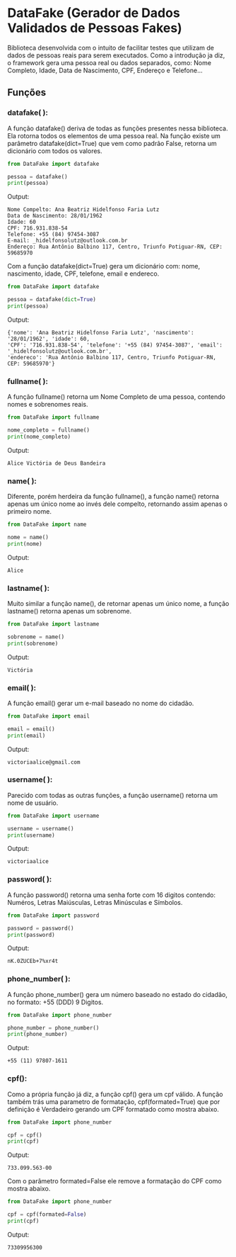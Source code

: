 # DataFake (Gerador de Dados Validados de Pessoas Fakes)


Biblioteca desenvolvida com o intuito de facilitar testes que utilizam de dados de pessoas 
reais para serem executados. Como a introdução ja diz, o framework gera uma pessoa real ou
dados separados, como: Nome Completo, Idade, Data de Nascimento, CPF, Endereço e Telefone...

## Funções

### datafake( ):
A função datafake() deriva de todas as funções presentes nessa biblioteca. Ela rotorna todos os elementos de uma pessoa real. Na função existe um parâmetro datafake(dict=True) que vem como padrão False, retorna um dicionário com todos os valores.

```python
from DataFake import datafake

pessoa = datafake()
print(pessoa)
```
Output:
```
Nome Compelto: Ana Beatriz Hidelfonso Faria Lutz
Data de Nascimento: 28/01/1962
Idade: 60
CPF: 716.931.838-54
Telefone: +55 (84) 97454-3087
E-mail: _hidelfonsolutz@outlook.com.br
Endereço: Rua Antônio Balbino 117, Centro, Triunfo Potiguar-RN, CEP: 59685970
```

Com a função datafake(dict=True) gera um dicionário com: nome, nascimento, idade, CPF, telefone, email e endereco.

```python
from DataFake import datafake

pessoa = datafake(dict=True)
print(pessoa)
```
Output:
```
{'nome': 'Ana Beatriz Hidelfonso Faria Lutz', 'nascimento': '28/01/1962', 'idade': 60,
'CPF': '716.931.838-54', 'telefone': '+55 (84) 97454-3087', 'email': '_hidelfonsolutz@outlook.com.br', 
'endereco': 'Rua Antônio Balbino 117, Centro, Triunfo Potiguar-RN, CEP: 59685970'}
```

### fullname( ):
A função fullname() retorna um Nome Completo de uma pessoa, contendo nomes e
sobrenomes reais.

```python
from DataFake import fullname

nome_completo = fullname()
print(nome_completo)
```
Output:
```
Alice Victória de Deus Bandeira
```
### name( ):
Diferente, porém herdeira da função fullname(), a função name() retorna apenas um único nome ao invés dele compelto,
retornando assim apenas o primeiro nome.

```python
from DataFake import name

nome = name()
print(nome)
```
Output:
```
Alice
```
### lastname( ):
Muito similar a função name(), de retornar apenas um único nome, a função lastname() retorna apenas um sobrenome.

```python
from DataFake import lastname

sobrenome = name()
print(sobrenome)
```
Output:
```
Victória
```
### email( ):
A função email() gerar um e-mail baseado no nome do cidadão.

```python
from DataFake import email

email = email()
print(email)
```
Output:
```
victoriaalice@gmail.com
```
### username( ):
Parecido com todas as outras funções, a função username() retorna um nome de usuário.

```python
from DataFake import username

username = username()
print(username)
```
Output:
```
victoriaalice
```
### password( ):
A função password() retorna uma senha forte com 16 digitos contendo: Numéros, Letras Maiúsculas, Letras Minúsculas e Símbolos.

```python
from DataFake import password

password = password()
print(password)
```
Output:
```
nK.0ZUCEb+7%xr4t
```
### phone_number( ):
A função phone_number() gera um número baseado no estado do cidadão, no formato: +55 (DDD) 9 Digitos.

```python
from DataFake import phone_number

phone_number = phone_number()
print(phone_number)
```
Output:
```
+55 (11) 97807-1611
```
### cpf():
Como a própria função já diz, a função cpf() gera um cpf válido. A função também trás uma parametro de formatação, cpf(formated=True) que por definição é Verdadeiro gerando um CPF formatado como mostra abaixo.

```python
from DataFake import phone_number

cpf = cpf()
print(cpf)
```
Output:
```
733.099.563-00
```

Com o parâmetro formated=False ele remove a formatação do CPF como mostra abaixo.

```python
from DataFake import phone_number

cpf = cpf(formated=False)
print(cpf)
```
Output:
```
73309956300
```
